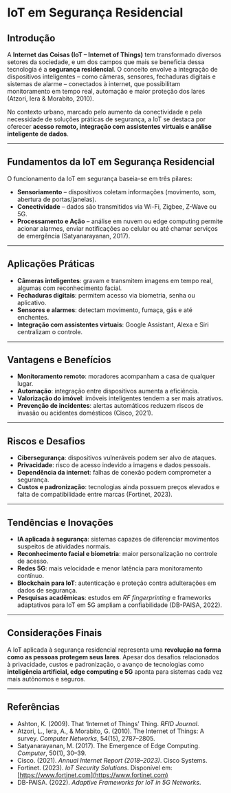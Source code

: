 # IoT em Segurança Residencial

## Introdução
A **Internet das Coisas (IoT – Internet of Things)** tem transformado diversos setores da sociedade, e um dos campos que mais se beneficia dessa tecnologia é a **segurança residencial**. O conceito envolve a integração de dispositivos inteligentes – como câmeras, sensores, fechaduras digitais e sistemas de alarme – conectados à internet, que possibilitam monitoramento em tempo real, automação e maior proteção dos lares (Atzori, Iera & Morabito, 2010).

No contexto urbano, marcado pelo aumento da conectividade e pela necessidade de soluções práticas de segurança, a IoT se destaca por oferecer **acesso remoto, integração com assistentes virtuais e análise inteligente de dados**.

---

## Fundamentos da IoT em Segurança Residencial
O funcionamento da IoT em segurança baseia-se em três pilares:

- **Sensoriamento** – dispositivos coletam informações (movimento, som, abertura de portas/janelas).
- **Conectividade** – dados são transmitidos via Wi-Fi, Zigbee, Z-Wave ou 5G.
- **Processamento e Ação** – análise em nuvem ou edge computing permite acionar alarmes, enviar notificações ao celular ou até chamar serviços de emergência (Satyanarayanan, 2017).

---

## Aplicações Práticas
- **Câmeras inteligentes**: gravam e transmitem imagens em tempo real, algumas com reconhecimento facial.
- **Fechaduras digitais**: permitem acesso via biometria, senha ou aplicativo.
- **Sensores e alarmes**: detectam movimento, fumaça, gás e até enchentes.
- **Integração com assistentes virtuais**: Google Assistant, Alexa e Siri centralizam o controle.

---

## Vantagens e Benefícios
- **Monitoramento remoto**: moradores acompanham a casa de qualquer lugar.
- **Automação**: integração entre dispositivos aumenta a eficiência.
- **Valorização do imóvel**: imóveis inteligentes tendem a ser mais atrativos.
- **Prevenção de incidentes**: alertas automáticos reduzem riscos de invasão ou acidentes domésticos (Cisco, 2021).

---

## Riscos e Desafios
- **Cibersegurança**: dispositivos vulneráveis podem ser alvo de ataques.
- **Privacidade**: risco de acesso indevido a imagens e dados pessoais.
- **Dependência da internet**: falhas de conexão podem comprometer a segurança.
- **Custos e padronização**: tecnologias ainda possuem preços elevados e falta de compatibilidade entre marcas (Fortinet, 2023).

---

## Tendências e Inovações
- **IA aplicada à segurança**: sistemas capazes de diferenciar movimentos suspeitos de atividades normais.
- **Reconhecimento facial e biometria**: maior personalização no controle de acesso.
- **Redes 5G**: mais velocidade e menor latência para monitoramento contínuo.
- **Blockchain para IoT**: autenticação e proteção contra adulterações em dados de segurança.
- **Pesquisas acadêmicas**: estudos em *RF fingerprinting* e frameworks adaptativos para IoT em 5G ampliam a confiabilidade (DB-PAISA, 2022).

---

## Considerações Finais
A IoT aplicada à segurança residencial representa uma **revolução na forma como as pessoas protegem seus lares**. Apesar dos desafios relacionados à privacidade, custos e padronização, o avanço de tecnologias como **inteligência artificial, edge computing e 5G** aponta para sistemas cada vez mais autônomos e seguros.

---

## Referências
- Ashton, K. (2009). That ‘Internet of Things’ Thing. *RFID Journal*.
- Atzori, L., Iera, A., & Morabito, G. (2010). The Internet of Things: A survey. *Computer Networks*, 54(15), 2787–2805.
- Satyanarayanan, M. (2017). The Emergence of Edge Computing. *Computer*, 50(1), 30–39.
- Cisco. (2021). *Annual Internet Report (2018–2023)*. Cisco Systems.
- Fortinet. (2023). *IoT Security Solutions*. Disponível em: [https://www.fortinet.com](https://www.fortinet.com)
- DB-PAISA. (2022). *Adaptive Frameworks for IoT in 5G Networks*. 
